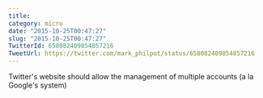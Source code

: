 ```yaml
---
title: 
category: micro
date: "2015-10-25T00:47:27"
slug: "2015-10-25T00:47:27"
TwitterId: 658082409854857216
TweetUrl: https://twitter.com/mark_philpot/status/658082409854857216
---
```


Twitter's website should allow the management of multiple accounts (a la
Google's system)
